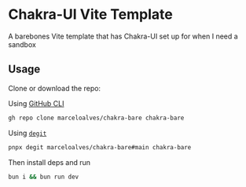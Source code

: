 # Chakra-UI Vite Template

A barebones Vite template that has Chakra-UI set up for when I need a sandbox

## Usage

Clone or download the repo:

Using [GitHub CLI](https://cli.github.com/)

```sh
gh repo clone marceloalves/chakra-bare chakra-bare
```

Using [`degit`](https://github.com/Rich-Harris/degit)

```sh
pnpx degit marceloalves/chakra-bare#main chakra-bare
```

Then install deps and run

```sh
bun i && bun run dev
```
